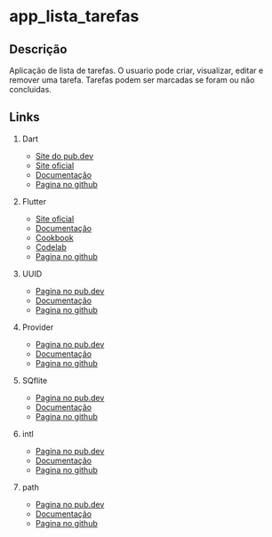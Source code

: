 # app_lista_tarefas

## Descrição

Aplicação de lista de tarefas.
O usuario pode criar, visualizar, editar e remover uma tarefa.
Tarefas podem ser marcadas se foram ou não concluidas.

## Links

1. Dart
    - [Site do pub.dev](https://pub.dev/)
    - [Site oficial](https://dart.dev/)
    - [Documentação](https://dart.dev/guides)
    - [Pagina no github](https://github.com/dart-lang)

2. Flutter
    - [Site oficial](https://flutter.dev)
    - [Documentação](https://docs.flutter.dev/)
    - [Cookbook](https://docs.flutter.dev/cookbook)
    - [Codelab](https://docs.flutter.dev/get-started/codelab)
    - [Pagina no github](https://github.com/flutter)

3. UUID
    - [Pagina no pub.dev](https://pub.dev/packages/uuid)
    - [Documentação](https://pub.dev/documentation/uuid/latest/)
    - [Pagina no github](https://github.com/Daegalus/dart-uuid)

4. Provider
    - [Pagina no pub.dev](https://pub.dev/packages/provider)
    - [Documentação](https://pub.dev/documentation/provider/latest/)
    - [Pagina no github](https://github.com/rrousselGit/provider)

5. SQflite
    - [Pagina no pub.dev](https://pub.dev/packages/sqflite)
    - [Documentação](https://pub.dev/documentation/sqflite/latest/)
    - [Pagina no github](https://github.com/tekartik/sqflite/tree/master/sqflite)

6. intl
    - [Pagina no pub.dev](https://pub.dev/packages/intl)
    - [Documentação](https://pub.dev/documentation/intl/latest/)
    - [Pagina no github](https://github.com/dart-lang/i18n/tree/main/pkgs/intl)

7. path
    - [Pagina no pub.dev](https://pub.dev/packages/path)
    - [Documentação](https://pub.dev/documentation/path/latest/)
    - [Pagina no github](https://github.com/dart-lang/path)
